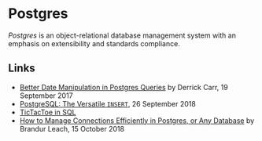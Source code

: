 # Postgres

<dfn>Postgres</dfn> is an object-relational database management system with an emphasis on extensibility and standards compliance.

## Links

-   [Better Date Manipulation in Postgres Queries](https://robots.thoughtbot.com/better-date-manipulation-in-postgres-queries) by Derrick Carr, 19 September 2017
-   [PostgreSQL: The Versatile `INSERT`](https://pgdash.io/blog/postgres-insert.html), 26 September 2018
-   [TicTacToe in SQL](https://bitbucket.org/snippets/mariusz-krynski/bedBGK/tic-tac-toesql)
-   [How to Manage Connections Efficiently in Postgres, or Any Database](https://brandur.org/postgres-connections) by Brandur Leach, 15 October 2018
